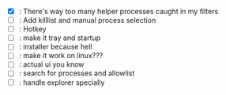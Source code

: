 - [x] : There's way too many helper processes caught in my filters
- [ ] : Add killlist and manual process selection
- [ ] : Hotkey
- [ ] : make it tray and startup
- [ ] : installer because hell
- [ ] : make it work on linux???
- [ ] : actual ui you know
- [ ] : search for processes and allowlist
- [ ] : handle explorer specially